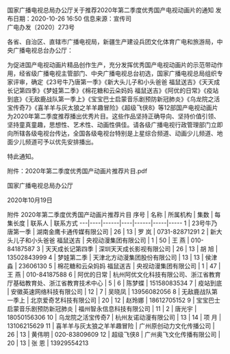 国家广播电视总局办公厅关于推荐2020年第二季度优秀国产电视动画片的通知
发布日期：2020-10-26 16:50 	信息来源：宣传司 	 
广电办发〔2020〕273号

各省、自治区、直辖市广播电视局，新疆生产建设兵团文化体育广电和旅游局，中央广播电视总台办公厅：

为促进国产电视动画片精品创作生产，充分发挥优秀国产电视动画片的示范带动作用，经省级广播电视主管部门、中央广播电视总台初选，国家广播电视总局组织专家评审，确定《23号牛乃唐第一季》《新大头儿子和小头爸爸 福鼠送吉》《天天成长记第四季》《梦娃第二季》《棉花糖和云朵妈妈 福鼠送吉》《阿优的日常》《疫站到底》《无敌鹿战队第一季上》《宝宝巴士启蒙音乐剧预防新冠肺炎》《乌龙院之活宝传奇7》《喜羊羊与灰太狼之羊羊趣冒险》《超级飞侠8》等12部国产电视动画片为2020年第二季度推荐播出优秀片目。这些作品坚持正确导向、坚持价值引领、坚持童真童趣，思想性、艺术性、动画性俱佳。请各级广播电视行政管理部门立即向所辖各级电视台传达，全国各级电视台特别是上星综合频道、动画少儿频道、地面少儿频道可予以优先安排播出。

特此通知。


附件：2020年第二季度优秀国产动画片推荐片目.pdf



国家广播电视总局办公厅

2020年10月19日  


附件
2020年第二季度优秀国产动画片推荐片目
序号 | 名称 | 所属机构 | 集数 | 每集长度 | 联系人 | 联系方式
---|----|------|----|------|-----|-----
1 | 23号牛乃唐第一季 | 湖南金鹰卡通传媒有限公司 | 26 | 13 | 罗 岚 | 0731-82871291
2 | 新大头儿子和小头爸爸 福鼠送吉 | 央视动漫集团有限公司 | 1 | 50 | 王 燕 | 010-84187587
3 | 天天成长记第四季 | 深圳天天成长影视有限公司 | 26 | 13 | 胡 旭 | 13502843999
4 | 梦娃第二季 | 天津北方动漫集团股份有限公司 | 13 | 13 | 侯津淼 | 23606130
5 | 棉花糖和云朵妈妈 福鼠送吉 | 央视动漫集团有限公司 | 1 | 47 | 王 燕 | 010-84187588
6 | 阿优的日常 | 杭州阿优文化科技有限公司、浙江省教育厅基础教育处、浙江省教育技术中心 | 5 | 6 | 陈梦蝶 | 15158083534
7 | 疫站到底 | 安徽英速网络科技有限公司 | 12 | 7 | 吴晓凤 | 13956082056
8 | 无敌鹿战队第一季上 | 北京爱奇艺科技有限公司 | 20 | 12 | 赵玲娜 | 18612705152
9 | 宝宝巴士启蒙音乐剧预防新冠肺炎 | 福州智永信息科技有限公司 | 11 | 2 | 唐光宇 | 18050156306
10 | 乌龙院之活宝传奇7 | 杭州友诺动漫有限公司 | 13 | 14 | 项 月 | 13106215629
11 | 喜羊羊与灰太狼之羊羊趣冒险 | 广州原创动力文化传播公司 | 26 | 13 | 黄伟明 | 020-83809609
12 | 超级飞侠8 | 广州奥飞文化传播有限公司 | 20 | 13 | 张 恩 | 13929554213